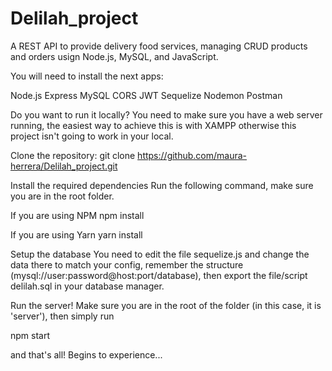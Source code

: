 # Delilah_project

A REST API to provide delivery food services, managing CRUD products and orders usign Node.js, MySQL, and JavaScript.

You will need to install the next apps:

Node.js
Express
MySQL
CORS
JWT
Sequelize
Nodemon
Postman

Do you want to run it locally?
You need to make sure you have a web server running, the easiest way to achieve this is with XAMPP otherwise this project isn't going to work in your local.

Clone the repository:
git clone https://github.com/maura-herrera/Delilah_project.git

Install the required dependencies
Run the following command, make sure you are in the root folder.

If you are using NPM
npm install

If you are using Yarn
yarn install

Setup the database
You need to edit the file sequelize.js and change the data there to match your config, remember the structure (mysql://user:password@host:port/database), then export the file/script delilah.sql in your database manager.

Run the server!
Make sure you are in the root of the folder (in this case, it is 'server'), then simply run

npm start

and that's all! Begins to experience...

